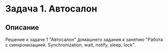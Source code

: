 # Задача 1. Автосалон

## Описание
Решение к задаче 1 "Автосалон" домашнего задания к занятию "Работа с синхронизацией. Synchronization, wait, notify, sleep, lock".